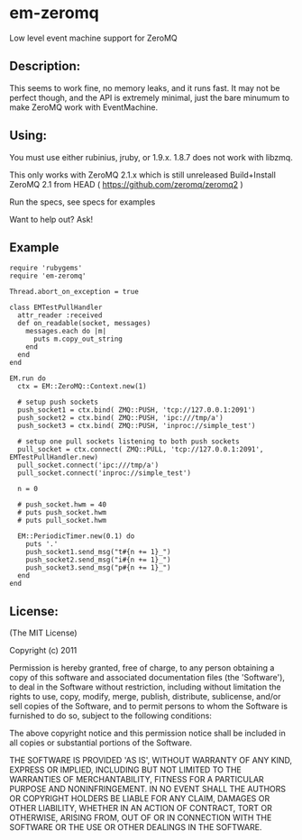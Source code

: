 # em-zeromq #

Low level event machine support for ZeroMQ

## Description: ##

This seems to work fine, no memory leaks, and it runs fast.
It may not be perfect though, and the API is extremely minimal, just the bare minumum
to make ZeroMQ work with EventMachine.

## Using: ##

You must use either rubinius, jruby, or 1.9.x. 1.8.7 does not work with libzmq.

This only works with ZeroMQ 2.1.x which is still unreleased
Build+Install ZeroMQ 2.1 from HEAD ( https://github.com/zeromq/zeromq2 ) 

Run the specs, see specs for examples

Want to help out? Ask!

## Example ##
    require 'rubygems'
    require 'em-zeromq'
        
    Thread.abort_on_exception = true

    class EMTestPullHandler
      attr_reader :received
      def on_readable(socket, messages)
        messages.each do |m|
          puts m.copy_out_string
        end
      end
    end

    EM.run do
      ctx = EM::ZeroMQ::Context.new(1)
      
      # setup push sockets
      push_socket1 = ctx.bind( ZMQ::PUSH, 'tcp://127.0.0.1:2091')
      push_socket2 = ctx.bind( ZMQ::PUSH, 'ipc:///tmp/a')
      push_socket3 = ctx.bind( ZMQ::PUSH, 'inproc://simple_test')
      
      # setup one pull sockets listening to both push sockets
      pull_socket = ctx.connect( ZMQ::PULL, 'tcp://127.0.0.1:2091', EMTestPullHandler.new)
      pull_socket.connect('ipc:///tmp/a')
      pull_socket.connect('inproc://simple_test')
      
      n = 0
      
      # push_socket.hwm = 40
      # puts push_socket.hwm
      # puts pull_socket.hwm
      
      EM::PeriodicTimer.new(0.1) do
        puts '.'
        push_socket1.send_msg("t#{n += 1}_")
        push_socket2.send_msg("i#{n += 1}_")
        push_socket3.send_msg("p#{n += 1}_")
      end
    end

## License: ##

(The MIT License)

Copyright (c) 2011

Permission is hereby granted, free of charge, to any person obtaining
a copy of this software and associated documentation files (the
'Software'), to deal in the Software without restriction, including
without limitation the rights to use, copy, modify, merge, publish,
distribute, sublicense, and/or sell copies of the Software, and to
permit persons to whom the Software is furnished to do so, subject to
the following conditions:

The above copyright notice and this permission notice shall be
included in all copies or substantial portions of the Software.

THE SOFTWARE IS PROVIDED 'AS IS', WITHOUT WARRANTY OF ANY KIND,
EXPRESS OR IMPLIED, INCLUDING BUT NOT LIMITED TO THE WARRANTIES OF
MERCHANTABILITY, FITNESS FOR A PARTICULAR PURPOSE AND NONINFRINGEMENT.
IN NO EVENT SHALL THE AUTHORS OR COPYRIGHT HOLDERS BE LIABLE FOR ANY
CLAIM, DAMAGES OR OTHER LIABILITY, WHETHER IN AN ACTION OF CONTRACT,
TORT OR OTHERWISE, ARISING FROM, OUT OF OR IN CONNECTION WITH THE
SOFTWARE OR THE USE OR OTHER DEALINGS IN THE SOFTWARE.
